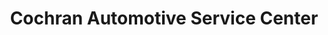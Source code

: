 ---
title: "Cochran Automotive Service Center"
url: /germantown/cochran-automotive-service-center/
shop: car repair
---